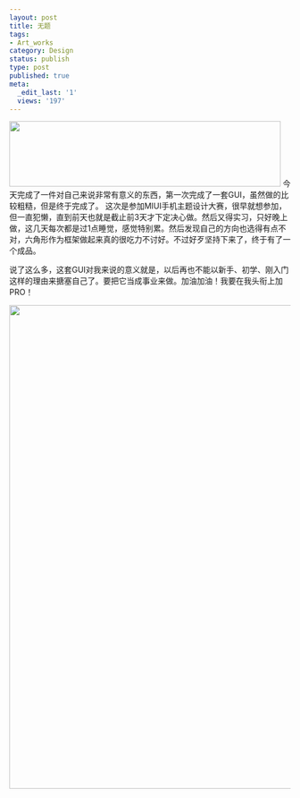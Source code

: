 ```yaml
---
layout: post
title: 无题
tags:
- Art_works
category: Design
status: publish
type: post
published: true
meta:
  _edit_last: '1'
  views: '197'
---
```

<img alt="" src="http://pic.yupoo.com/jacobz/B6bD0XyY/6SFeH.jpg" title="GUI&icons" class="alignnone" width="486" height="117" />
今天完成了一件对自己来说非常有意义的东西，第一次完成了一套GUI，虽然做的比较粗糙，但是终于完成了。
<!--more-->
这次是参加MIUI手机主题设计大赛，很早就想参加，但一直犯懒，直到前天也就是截止前3天才下定决心做。然后又得实习，只好晚上做，这几天每次都是过1点睡觉，感觉特别累。然后发现自己的方向也选得有点不对，六角形作为框架做起来真的很吃力不讨好。不过好歹坚持下来了，终于有了一个成品。

说了这么多，这套GUI对我来说的意义就是，以后再也不能以新手、初学、刚入门这样的理由来搪塞自己了。要把它当成事业来做。加油加油！我要在我头衔上加PRO！

<img alt="" src="http://pic.yupoo.com/jacobz/B6bD1sYf/7zF87.jpg" title="喵" class="alignnone" width="505" height="865" />
